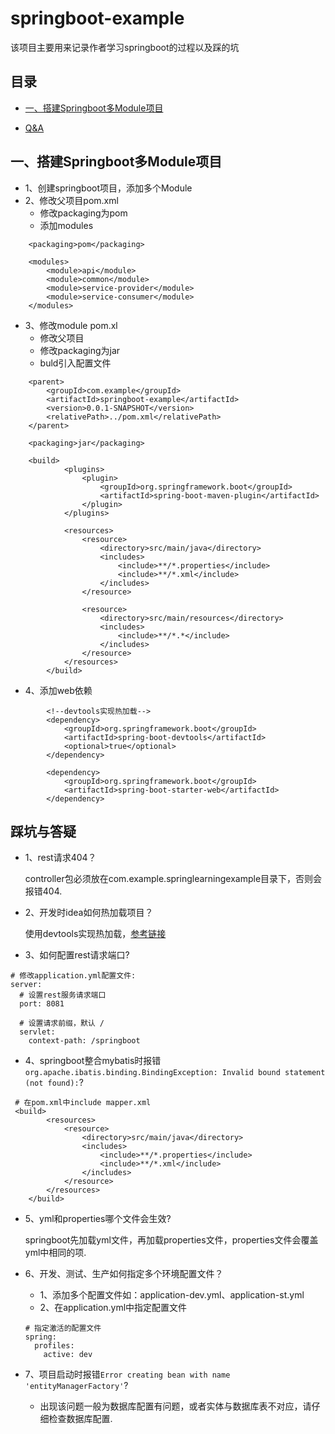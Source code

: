 # springboot-example
   该项目主要用来记录作者学习springboot的过程以及踩的坑
   
   
<!-- GFM-TOC -->
## 目录
* [一、搭建Springboot多Module项目](#一搭建Springboot多Module项目)


* [Q&A](#踩坑与答疑)

<!-- GFM-TOC -->


## 一、搭建Springboot多Module项目
- 1、创建springboot项目，添加多个Module
- 2、修改父项目pom.xml
   * 修改packaging为pom
   * 添加modules
```
    <packaging>pom</packaging>

    <modules>
        <module>api</module>
        <module>common</module>
        <module>service-provider</module>
        <module>service-consumer</module>
    </modules>
```
- 3、修改module pom.xl
   - 修改父项目
   - 修改packaging为jar
   - buld引入配置文件
```
    <parent>
        <groupId>com.example</groupId>
        <artifactId>springboot-example</artifactId>
        <version>0.0.1-SNAPSHOT</version>
        <relativePath>../pom.xml</relativePath>
    </parent>
    
    <packaging>jar</packaging>
    
    <build>
            <plugins>
                <plugin>
                    <groupId>org.springframework.boot</groupId>
                    <artifactId>spring-boot-maven-plugin</artifactId>
                </plugin>
            </plugins>
    
            <resources>
                <resource>
                    <directory>src/main/java</directory>
                    <includes>
                        <include>**/*.properties</include>
                        <include>**/*.xml</include>
                    </includes>
                </resource>
    
                <resource>
                    <directory>src/main/resources</directory>
                    <includes>
                        <include>**/*.*</include>
                    </includes>
                </resource>
            </resources>
        </build>
```

- 4、添加web依赖
```
        <!--devtools实现热加载-->
        <dependency>
            <groupId>org.springframework.boot</groupId>
            <artifactId>spring-boot-devtools</artifactId>
            <optional>true</optional>
        </dependency>
    
        <dependency>
            <groupId>org.springframework.boot</groupId>
            <artifactId>spring-boot-starter-web</artifactId>
        </dependency>
```

## 踩坑与答疑
- 1、rest请求404？

    controller包必须放在com.example.springlearningexample目录下，否则会报错404.

- 2、开发时idea如何热加载项目？
    
    使用devtools实现热加载，[参考链接](https://www.cnblogs.com/lspz/p/6832358.html)

- 3、如何配置rest请求端口?
```
# 修改application.yml配置文件:
server:
  # 设置rest服务请求端口
  port: 8081

  # 设置请求前缀，默认 /
  servlet:
    context-path: /springboot
```

- 4、springboot整合mybatis时报错`org.apache.ibatis.binding.BindingException: Invalid bound statement (not found):`?
```
 # 在pom.xml中include mapper.xml
 <build>
        <resources>
            <resource>
                <directory>src/main/java</directory>
                <includes>
                    <include>**/*.properties</include>
                    <include>**/*.xml</include>
                </includes>
            </resource>
        </resources>
    </build>
```

- 5、yml和properties哪个文件会生效?
    
    springboot先加载yml文件，再加载properties文件，properties文件会覆盖yml中相同的项.

- 6、开发、测试、生产如何指定多个环境配置文件？
    
    - 1、添加多个配置文件如：application-dev.yml、application-st.yml
    - 2、在application.yml中指定配置文件
    ```
    # 指定激活的配置文件
    spring:
      profiles:
        active: dev
    ```
- 7、项目启动时报错`Error creating bean with name 'entityManagerFactory'`?
    - 出现该问题一般为数据库配置有问题，或者实体与数据库表不对应，请仔细检查数据库配置.
